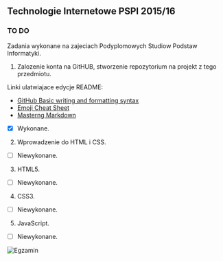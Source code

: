 ## Technologie Internetowe PSPI 2015/16

### TO DO
Zadania wykonane na zajeciach Podyplomowych Studiow Podstaw Informatyki.

1. Zalozenie konta na GitHUB, stworzenie repozytorium na projekt z tego przedmiotu.

  Linki ulatwiajace edycje README:
  * [GitHub Basic writing and formatting syntax](https://help.github.com/articles/basic-writing-and-formatting-syntax/)
  * [Emoji Cheat Sheet](http://www.emoji-cheat-sheet.com/)
  * [Masterng Markdown](https://guides.github.com/features/mastering-markdown/)
  - [X] Wykonane.

2. Wprowadzenie do HTML i CSS.

  - [ ] Niewykonane.

3. HTML5.

  - [ ] Niewykonane.

4. CSS3.

  - [ ] Niewykonane.

5. JavaScript.

  - [ ] Niewykonane.


![Egzamin](http://images4.bibsy.pl/pLGY75ZV/prawdziwy-informatyk-kladzie-sie-spac-o-128-czasem-o-256-w-skrajnym-przypadku-o-512-a-wstaje-o-1024-w-skrajnym-przypadku-o-2048.jpeg)
